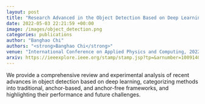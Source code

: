```yaml
---
layout: post
title: "Research Advanced in the Object Detection Based on Deep Learning"
date: 2022-05-03 22:21:59 +00:00
image: /images/object_detection.png
categories: publications
author: "Banghao Chi"
authors: "<strong>Banghao Chi</strong>"
venue: "International Conference on Applied Physics and Computing, 2022"
arxiv: https://ieeexplore.ieee.org/stamp/stamp.jsp?tp=&arnumber=10091401
---
```


We provide a comprehensive review and experimental analysis of recent advances in object detection based on deep learning, categorizing methods into traditional, anchor-based, and anchor-free frameworks, and highlighting their performance and future challenges.
